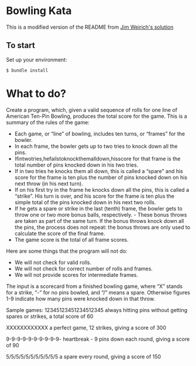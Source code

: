 # Bowling Kata

This is a modified version of the README from [Jim Weirich's solution](https://github.com/jimweirich/BankOcrKata)

## To start

Set up your environment:

```
$ bundle install
```

# What to do?
Create a program, which, given a valid sequence of rolls for one line of American Ten-Pin Bowling, produces the total score for the game. This is a summary of the rules of the game:

- Each game, or “line” of bowling, includes ten turns, or “frames” for the bowler.
- In each frame, the bowler gets up to two tries to knock down all the pins.
- Ifintwotries,hefailstoknockthemalldown,hisscore for that frame is the total number of pins knocked down in his two tries.
- If in two tries he knocks them all down, this is called a “spare” and his score for the frame is ten plus the number of pins knocked down on his next throw (in his next turn).
- If on his first try in the frame he knocks down all the pins, this is called a “strike”. His turn is over, and his score for the frame is ten plus the simple total of the pins knocked down in his next two rolls.
- If he gets a spare or strike in the last (tenth) frame, the bowler gets to throw one or two more bonus balls, respectively. - These bonus throws are taken as part of the same turn. If the bonus throws knock down all the pins, the process does not repeat: the bonus throws are only used to calculate the score of the final frame.
- The game score is the total of all frame scores.

Here are some things that the program will not do:
- We will not check for valid rolls.
- We will not check for correct number of rolls and
frames.
- We will not provide scores for intermediate frames.

The input is a scorecard from a finished bowling game, where “X” stands for a strike, “-” for no pins bowled, and “/” means a spare. Otherwise figures 1-9 indicate how many pins were knocked down in that throw.

Sample games:
12345123451234512345
always hitting pins without getting spares or strikes, a total score of 60

XXXXXXXXXXXX
a perfect game, 12 strikes, giving a score of 300

9-9-9-9-9-9-9-9-9-9-
heartbreak - 9 pins down each round, giving a score of 90

5/5/5/5/5/5/5/5/5/5/5
a spare every round, giving a score of 150
